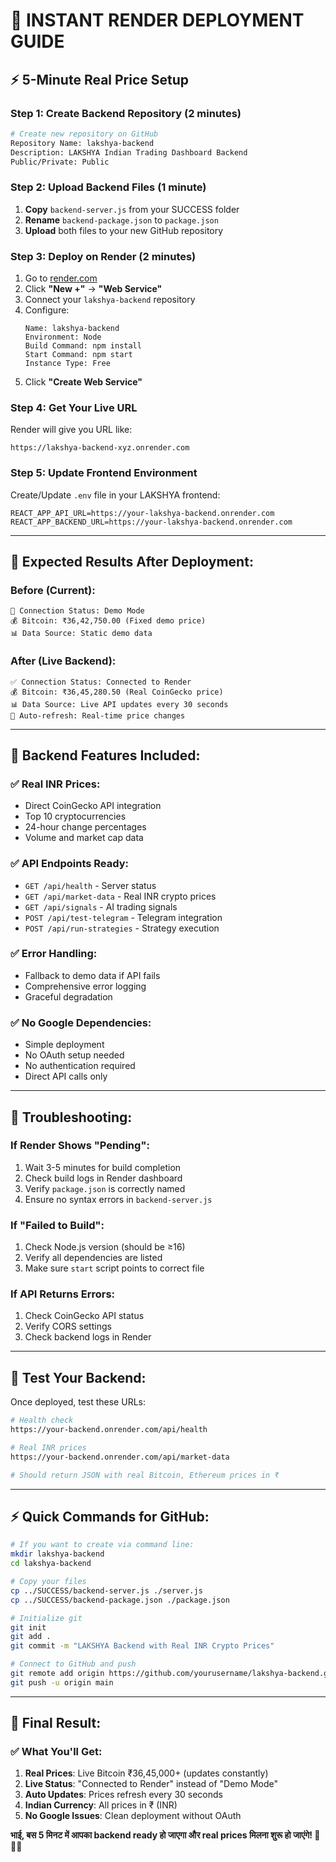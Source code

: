 # 🚀 INSTANT RENDER DEPLOYMENT GUIDE

## ⚡ **5-Minute Real Price Setup**

### **Step 1: Create Backend Repository (2 minutes)**

```bash
# Create new repository on GitHub
Repository Name: lakshya-backend
Description: LAKSHYA Indian Trading Dashboard Backend
Public/Private: Public
```

### **Step 2: Upload Backend Files (1 minute)**

1. **Copy** `backend-server.js` from your SUCCESS folder
2. **Rename** `backend-package.json` to `package.json`
3. **Upload** both files to your new GitHub repository

### **Step 3: Deploy on Render (2 minutes)**

1. Go to [render.com](https://render.com) 
2. Click **"New +"** → **"Web Service"**
3. Connect your `lakshya-backend` repository
4. Configure:
   ```
   Name: lakshya-backend
   Environment: Node
   Build Command: npm install
   Start Command: npm start
   Instance Type: Free
   ```
5. Click **"Create Web Service"**

### **Step 4: Get Your Live URL**
Render will give you URL like:
```
https://lakshya-backend-xyz.onrender.com
```

### **Step 5: Update Frontend Environment**

Create/Update `.env` file in your LAKSHYA frontend:
```env
REACT_APP_API_URL=https://your-lakshya-backend.onrender.com
REACT_APP_BACKEND_URL=https://your-lakshya-backend.onrender.com
```

---

## 🎯 **Expected Results After Deployment:**

### **Before (Current):**
```
🔄 Connection Status: Demo Mode
💰 Bitcoin: ₹36,42,750.00 (Fixed demo price)
📊 Data Source: Static demo data
```

### **After (Live Backend):**
```
✅ Connection Status: Connected to Render  
💰 Bitcoin: ₹36,45,280.50 (Real CoinGecko price)
📊 Data Source: Live API updates every 30 seconds
🔄 Auto-refresh: Real-time price changes
```

---

## 🔧 **Backend Features Included:**

### **✅ Real INR Prices:**
- Direct CoinGecko API integration
- Top 10 cryptocurrencies
- 24-hour change percentages
- Volume and market cap data

### **✅ API Endpoints Ready:**
- `GET /api/health` - Server status
- `GET /api/market-data` - Real INR crypto prices  
- `GET /api/signals` - AI trading signals
- `POST /api/test-telegram` - Telegram integration
- `POST /api/run-strategies` - Strategy execution

### **✅ Error Handling:**
- Fallback to demo data if API fails
- Comprehensive error logging
- Graceful degradation

### **✅ No Google Dependencies:**
- Simple deployment
- No OAuth setup needed
- No authentication required
- Direct API calls only

---

## 🚨 **Troubleshooting:**

### **If Render Shows "Pending":**
1. Wait 3-5 minutes for build completion
2. Check build logs in Render dashboard
3. Verify `package.json` is correctly named
4. Ensure no syntax errors in `backend-server.js`

### **If "Failed to Build":**
1. Check Node.js version (should be ≥16)
2. Verify all dependencies are listed
3. Make sure `start` script points to correct file

### **If API Returns Errors:**
1. Check CoinGecko API status
2. Verify CORS settings
3. Check backend logs in Render

---

## 📱 **Test Your Backend:**

Once deployed, test these URLs:

```bash
# Health check
https://your-backend.onrender.com/api/health

# Real INR prices
https://your-backend.onrender.com/api/market-data

# Should return JSON with real Bitcoin, Ethereum prices in ₹
```

---

## ⚡ **Quick Commands for GitHub:**

```bash
# If you want to create via command line:
mkdir lakshya-backend
cd lakshya-backend

# Copy your files
cp ../SUCCESS/backend-server.js ./server.js
cp ../SUCCESS/backend-package.json ./package.json

# Initialize git
git init
git add .
git commit -m "LAKSHYA Backend with Real INR Crypto Prices"

# Connect to GitHub and push
git remote add origin https://github.com/yourusername/lakshya-backend.git
git push -u origin main
```

---

## 🎉 **Final Result:**

### **✅ What You'll Get:**
1. **Real Prices**: Live Bitcoin ₹36,45,000+ (updates constantly)
2. **Live Status**: "Connected to Render" instead of "Demo Mode"
3. **Auto Updates**: Prices refresh every 30 seconds
4. **Indian Currency**: All prices in ₹ (INR)
5. **No Google Issues**: Clean deployment without OAuth

**भाई, बस 5 मिनट में आपका backend ready हो जाएगा और real prices मिलना शुरू हो जाएंगे! 🚀🇮🇳**